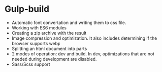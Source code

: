 # Gulp-build
<ul>
  <li>Automatic font convertation and writing them to css file.</li>
  <li>Working with ES6 modules</li>
  <li>Creating a zip archive with the result</li>
  <li>Image compression and optimization. It also includes determining if the browser supports webp</li>
  <li>Splitting an html document into parts</li>
  <li>2 modes of operation: dev and build. In dev, optimizations that are not needed during development are disabled.</li>
  <li>Sass/Scss support</li>
</ul>
